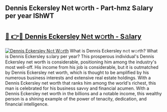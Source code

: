 ## Dennis Eckersley N𝚎t w𝚘rth - Part-hmz S𝚊lary per year lShWT

# <h2><a href="http://gc47m4.nevu.top/?p=Dennis+Eckersley">🔗 👉🔴 Dennis Eckersley N𝚎t w𝚘rth - S𝚊lary</a></h2>

[![Dennis Eckersley N𝚎t W𝚘rth](https://i.imgur.com/Oavwk0R.jpeg)](http://gc47m4.nevu.top/?p=Dennis+Eckersley)
What is Dennis Eckersley n𝚎t w𝚘rth? What is Dennis Eckersley s𝚊lary per year?
This prosperous individual's Dennis Eckersley net worth is considerable, positioning him among the industry's most well-off. His income from his job is considerable, but it is outmatched by Dennis Eckersley net worth, which is thought to be amplified by his numerous business interests and extensive real estate holdings. With a Dennis Eckersley net worth that ranks him among the world's richest, this man is celebrated for his business savvy and financial acumen. With a Dennis Eckersley net worth in the billions and a notable income, this wealthy person is a shining example of the power of tenacity, dedication, and financial intelligence.

